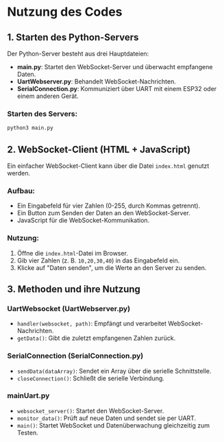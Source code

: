 # Nutzung des Codes

## 1. Starten des Python-Servers

Der Python-Server besteht aus drei Hauptdateien:

- **main.py**: Startet den WebSocket-Server und überwacht empfangene Daten.
- **UartWebserver.py**: Behandelt WebSocket-Nachrichten.
- **SerialConnection.py**: Kommuniziert über UART mit einem ESP32 oder einem anderen Gerät.

### Starten des Servers:
```sh
python3 main.py
```

## 2. WebSocket-Client (HTML + JavaScript)

Ein einfacher WebSocket-Client kann über die Datei `index.html` genutzt werden.

### Aufbau:
- Ein Eingabefeld für vier Zahlen (0-255, durch Kommas getrennt).
- Ein Button zum Senden der Daten an den WebSocket-Server.
- JavaScript für die WebSocket-Kommunikation.

### Nutzung:
1. Öffne die `index.html`-Datei im Browser.
2. Gib vier Zahlen (z. B. `10,20,30,40`) in das Eingabefeld ein.
3. Klicke auf "Daten senden", um die Werte an den Server zu senden.

## 3. Methoden und ihre Nutzung

### **UartWebsocket** (UartWebserver.py)
- `handler(websocket, path)`: Empfängt und verarbeitet WebSocket-Nachrichten.
- `getData()`: Gibt die zuletzt empfangenen Zahlen zurück.

### **SerialConnection** (SerialConnection.py)
- `sendData(dataArray)`: Sendet ein Array über die serielle Schnittstelle.
- `closeConnection()`: Schließt die serielle Verbindung.

### **mainUart.py**
- `websocket_server()`: Startet den WebSocket-Server.
- `monitor_data()`: Prüft auf neue Daten und sendet sie per UART.
- `main()`: Startet WebSocket und Datenüberwachung gleichzeitig zum Testen.
